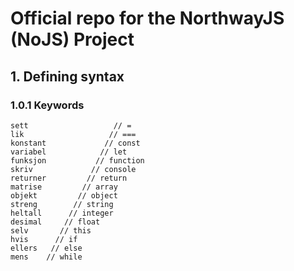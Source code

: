 # Official repo for the NorthwayJS (NoJS) Project

## 1. Defining syntax

### 1.0.1 Keywords

```
sett                   // =
lik                   // ===
konstant             // const
variabel            // let
funksjon           // function
skriv             // console
returner         // return
matrise         // array
objekt         // object
streng        // string
heltall      // integer
desimal     // float
selv       // this
hvis      // if
ellers   // else
mens    // while
```

